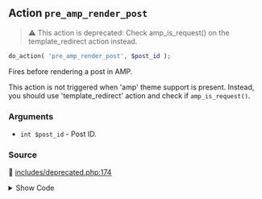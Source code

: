 ## Action `pre_amp_render_post`

> :warning: This action is deprecated: Check amp_is_request() on the template_redirect action instead.

```php
do_action( 'pre_amp_render_post', $post_id );
```

Fires before rendering a post in AMP.

This action is not triggered when &#039;amp&#039; theme support is present. Instead, you should use &#039;template_redirect&#039; action and check if `amp_is_request()`.

### Arguments

* `int $post_id` - Post ID.

### Source

:link: [includes/deprecated.php:174](../../includes/deprecated.php#L174)

<details>
<summary>Show Code</summary>

```php
do_action( 'pre_amp_render_post', $post_id );
```

</details>

